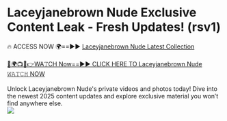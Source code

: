 # Laceyjanebrown Nude Exclusive Content Leak - Fresh Updates! (rsv1)

🔥 ACCESS NOW 🌍==►► <a href="https://tinyurl.com/yc657z5k" rel="nofollow">Laceyjanebrown Nude Latest Collection</a>
<br><br>
[🔴🌍📺📱👉WA𝚃CH Now==►► CLICK HERE TO Laceyjanebrown Nude 𝚆𝙰𝚃𝙲𝙷 NOW](https://tinyurl.com/yc657z5k)
<br><br>
Unlock Laceyjanebrown Nude's private videos and photos today! Dive into the newest 2025 content updates and explore exclusive material you won’t find anywhere else.
<br>
<a href="https://tinyurl.com/yc657z5k" rel="nofollow" data-target="animated-image.originalLink"><img src="https://camo.githubusercontent.com/8a4f000d20f83aca3bf7ec5f350d767afa0574a8a352519fd8cfa583a6f93a33/68747470733a2f2f692e696d6775722e636f6d2f644a486b345a712e676966" data-canonical-src="https://i.imgur.com/dJHk4Zq.gif" style="max-width: 100%; display: inline-block;" data-target="animated-image.originalImage"></a>
<br>
